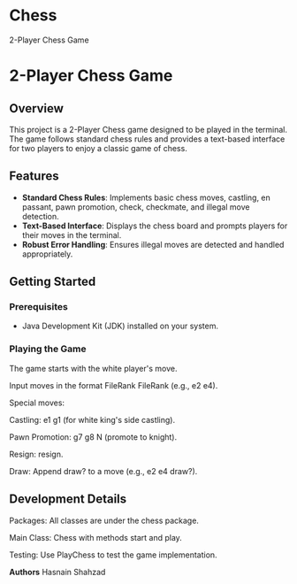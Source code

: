 # Chess
2-Player Chess Game

# 2-Player Chess Game

## Overview

This project is a 2-Player Chess game designed to be played in the terminal. The game follows standard chess rules and provides a text-based interface for two players to enjoy a classic game of chess.

## Features

- **Standard Chess Rules**: Implements basic chess moves, castling, en passant, pawn promotion, check, checkmate, and illegal move detection.
- **Text-Based Interface**: Displays the chess board and prompts players for their moves in the terminal.
- **Robust Error Handling**: Ensures illegal moves are detected and handled appropriately.

## Getting Started

### Prerequisites

- Java Development Kit (JDK) installed on your system.

### **Playing the Game**

The game starts with the white player's move.

Input moves in the format FileRank FileRank (e.g., e2 e4).

Special moves:

Castling: e1 g1 (for white king's side castling). 

Pawn Promotion: g7 g8 N (promote to knight).

Resign: resign.

Draw: Append draw? to a move (e.g., e2 e4 draw?).



## **Development Details**
Packages: All classes are under the chess package.

Main Class: Chess with methods start and play.

Testing: Use PlayChess to test the game implementation.



**Authors**
Hasnain Shahzad
